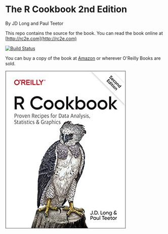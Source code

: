 # The R Cookbook 2nd Edition

By JD Long and Paul Teetor

This repo contains the source for the book. You can read the book online at [http://rc2e.com](http://rc2e.com)

[![Build Status](https://travis-ci.org/CerebralMastication/R-Cookbook.svg?branch=master)](https://travis-ci.org/CerebralMastication/R-Cookbook)

You can buy a copy of the book at [Amazon](https://amzn.to/2Y9JVe7) or wherever O'Reilly Books are sold. 

[![Foo](/images_v2/book_cover.jpg)](https://amzn.to/2Y9JVe7)

